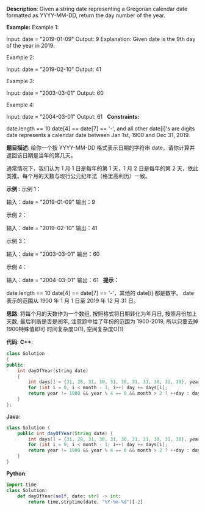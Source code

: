 __Description__:
Given a string date representing a Gregorian calendar date formatted as YYYY-MM-DD, return the day number of the year.

__Example:__
Example 1:

Input: date = "2019-01-09"
Output: 9
Explanation: Given date is the 9th day of the year in 2019.

Example 2:

Input: date = "2019-02-10"
Output: 41

Example 3:

Input: date = "2003-03-01"
Output: 60

Example 4:

Input: date = "2004-03-01"
Output: 61
 
__Constraints:__

date.length == 10
date[4] == date[7] == '-', and all other date[i]'s are digits
date represents a calendar date between Jan 1st, 1900 and Dec 31, 2019.

__题目描述__:
给你一个按 YYYY-MM-DD 格式表示日期的字符串 date，请你计算并返回该日期是当年的第几天。

通常情况下，我们认为 1 月 1 日是每年的第 1 天，1 月 2 日是每年的第 2 天，依此类推。每个月的天数与现行公元纪年法（格里高利历）一致。

__示例 :__
示例 1：

输入：date = "2019-01-09"
输出：9

示例 2：

输入：date = "2019-02-10"
输出：41

示例 3：

输入：date = "2003-03-01"
输出：60

示例 4：

输入：date = "2004-03-01"
输出：61
 
__提示：__

date.length == 10
date[4] == date[7] == '-'，其他的 date[i] 都是数字。
date 表示的范围从 1900 年 1 月 1 日至 2019 年 12 月 31 日。

__思路__:
将每个月的天数作为一个数组, 按照格式将日期转化为年月日, 按照月份加上天数, 最后判断是否是闰年, 注意题中给了年份的范围为 1900-2019, 所以只要去掉 1900特殊值即可
时间复杂度O(1), 空间复杂度O(1)

__代码__:
__C++__:
```C++
class Solution 
{
public:
    int dayOfYear(string date) 
    {
        int days[] = {31, 28, 31, 30, 31, 30, 31, 31, 30, 31, 30}, year = atoi(date.substr(0, 4).c_str()), month = atoi(date.substr(5, 2).c_str()), day = atoi(date.substr(8, 2).c_str());
        for (int i = 0; i < month - 1; i++) day += days[i];
        return year != 1900 && year % 4 == 0 && month > 2 ? ++day : day;
    }
};
```

__Java__:
```Java
class Solution {
    public int dayOfYear(String date) {
        int days[] = {31, 28, 31, 30, 31, 30, 31, 31, 30, 31, 30}, year = Integer.parseInt(date.substring(0, 4)), month = Integer.parseInt(date.substring(5, 7)), day = Integer.parseInt(date.substring(8, 10));
        for (int i = 0; i < month - 1; i++) day += days[i];
        return year != 1900 && year % 4 == 0 && month > 2 ? ++day : day;
    }
}
```

__Python__:
```Python
import time
class Solution:
    def dayOfYear(self, date: str) -> int:
        return time.strptime(date, "%Y-%m-%d")[-2]
```